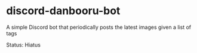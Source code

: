 # discord-danbooru-bot
A simple Discord bot that periodically posts the latest images given a list of tags

Status: Hiatus
